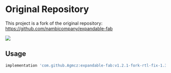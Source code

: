 # Original Repository
This project is a fork of the original repository: https://github.com/nambicompany/expandable-fab

[![](https://jitpack.io/v/Agmcz/expandable-fab.svg)](https://jitpack.io/#Agmcz/expandable-fab)

## Usage
```groovy
implementation 'com.github.Agmcz:expandable-fab:v1.2.1-fork-rtl-fix-1.3'
```

